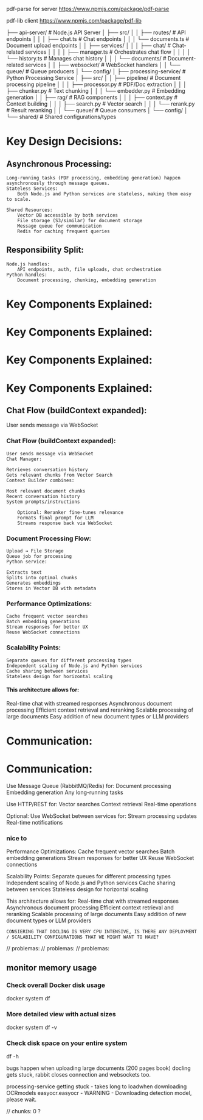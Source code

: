pdf-parse for server
https://www.npmjs.com/package/pdf-parse

pdf-lib client
https://www.npmjs.com/package/pdf-lib

├── api-server/                  # Node.js API Server
│   ├── src/
│   │   ├── routes/             # API endpoints
│   │   │   ├── chat.ts        # Chat endpoints
│   │   │   └── documents.ts    # Document upload endpoints
│   │   ├── services/
│   │   │   ├── chat/          # Chat-related services
│   │   │   │   ├── manager.ts # Orchestrates chat flow
│   │   │   │   └── history.ts # Manages chat history
│   │   │   └── documents/     # Document-related services
│   │   ├── websocket/         # WebSocket handlers
│   │   └── queue/             # Queue producers
│   └── config/
│
├── processing-service/          # Python Processing Service
│   ├── src/
│   │   ├── pipeline/          # Document processing pipeline
│   │   │   ├── processor.py   # PDF/Doc extraction
│   │   │   ├── chunker.py     # Text chunking
│   │   │   └── embedder.py    # Embedding generation
│   │   ├── rag/               # RAG components
│   │   │   ├── context.py     # Context building
│   │   │   ├── search.py      # Vector search
│   │   │   └── rerank.py      # Result reranking
│   │   └── queue/             # Queue consumers
│   └── config/
│
└── shared/                      # Shared configurations/types



# Key Design Decisions:

## Asynchronous Processing: 
    Long-running tasks (PDF processing, embedding generation) happen asynchronously through message queues.
    Stateless Services:
        Both Node.js and Python services are stateless, making them easy to scale.
    
    Shared Resources:
        Vector DB accessible by both services
        File storage (S3/similar) for document storage
        Message queue for communication
        Redis for caching frequent queries


## Responsibility Split:
    Node.js handles:
        API endpoints, auth, file uploads, chat orchestration
    Python handles: 
        Document processing, chunking, embedding generation




# Key Components Explained:
# Key Components Explained:
# Key Components Explained:
# Key Components Explained:

## Chat Flow (buildContext expanded):

User sends message via WebSocket
### Chat Flow (buildContext expanded):

    User sends message via WebSocket
    Chat Manager:

    Retrieves conversation history
    Gets relevant chunks from Vector Search
    Context Builder combines:

    Most relevant document chunks
    Recent conversation history
    System prompts/instructions

        Optional: Reranker fine-tunes relevance
        Formats final prompt for LLM
        Streams response back via WebSocket


### Document Processing Flow:

    Upload → File Storage
    Queue job for processing
    Python service:

    Extracts text
    Splits into optimal chunks
    Generates embeddings
    Stores in Vector DB with metadata


### Performance Optimizations:

    Cache frequent vector searches
    Batch embedding generations
    Stream responses for better UX
    Reuse WebSocket connections


### Scalability Points:

    Separate queues for different processing types
    Independent scaling of Node.js and Python services
    Cache sharing between services
    Stateless design for horizontal scaling


#### This architecture allows for:

Real-time chat with streamed responses
Asynchronous document processing
Efficient context retrieval and reranking
Scalable processing of large documents
Easy addition of new document types or LLM providers


# Communication:
# Communication:
Use Message Queue (RabbitMQ/Redis) for:
    Document processing
    Embedding generation
    Any long-running tasks

Use HTTP/REST for:
    Vector searches
    Context retrieval
    Real-time operations

Optional: Use WebSocket between services for:
    Stream processing updates
    Real-time notifications







### nice to 

Performance Optimizations:
    Cache frequent vector searches
    Batch embedding generations
    Stream responses for better UX
    Reuse WebSocket connections

Scalability Points:
    Separate queues for different processing types
    Independent scaling of Node.js and Python services
    Cache sharing between services
    Stateless design for horizontal scaling

This architecture allows for:
    Real-time chat with streamed responses
    Asynchronous document processing
    Efficient context retrieval and reranking
    Scalable processing of large documents
    Easy addition of new document types or LLM providers



    CONSIERING THAT DOCLING IS VERY CPU INTENSIVE, IS THERE ANY DEPLOYMENT / SCALABILITY CONFIGURATIONS THAT WE MIGHT WANT TO HAVE?

// problemas:
// problemas:
// problemas:

## monitor memory usage 
### Check overall Docker disk usage
docker system df
### More detailed view with actual sizes
docker system df -v
### Check disk space on your entire system
df -h

bugs happen when uploading large documents (200 pages book) docling gets stuck, rabbit closes connection and websockets too.
    
processing-service getting stuck 
    - takes long to loadwhen downloading OCRmodels
        easyocr.easyocr - WARNING - Downloading detection model, please wait.

// chunks: 0 ?